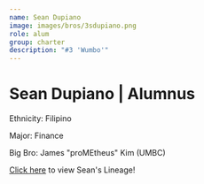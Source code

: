 ```yaml
---
name: Sean Dupiano
image: images/bros/3sdupiano.png
role: alum
group: charter
description: "#3 'Wumbo'"
---
```


# Sean Dupiano | Alumnus
Ethnicity: Filipino

Major: Finance

Big Bro: James "proMEtheus" Kim (UMBC)

[Click here](/ujis/3sdupiano/) to view Sean's Lineage!